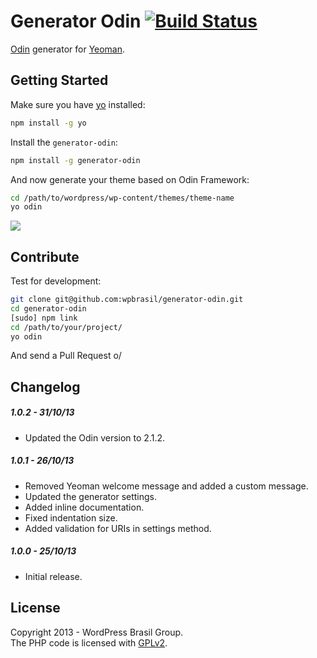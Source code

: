 # Generator Odin [![Build Status](https://secure.travis-ci.org/wpbrasil/generator-odin.png?branch=master)](https://travis-ci.org/wpbrasil/generator-odin)

[Odin](http://wpod.in/) generator for [Yeoman](http://yeoman.io).

## Getting Started ##

Make sure you have [yo](https://github.com/yeoman/yo) installed: 

```bash
npm install -g yo
```

Install the `generator-odin`:

```bash
npm install -g generator-odin
```

And now generate your theme based on Odin Framework:

```bash
cd /path/to/wordpress/wp-content/themes/theme-name
yo odin
```

![](http://i.imgur.com/9iqVrMX.png)

## Contribute ##

Test for development:

```bash
git clone git@github.com:wpbrasil/generator-odin.git
cd generator-odin
[sudo] npm link
cd /path/to/your/project/
yo odin
```

And send a Pull Request o/

## Changelog ##

##### 1.0.2 - 31/10/13 #####

* Updated the Odin version to 2.1.2.

##### 1.0.1 - 26/10/13 #####

* Removed Yeoman welcome message and added a custom message.
* Updated the generator settings.
* Added inline documentation.
* Fixed indentation size.
* Added validation for URIs in settings method.

##### 1.0.0 - 25/10/13 #####

* Initial release.

## License ##

Copyright 2013 - WordPress Brasil Group.  
The PHP code is licensed with [GPLv2](http://www.gnu.org/licenses/gpl-2.0.txt).
